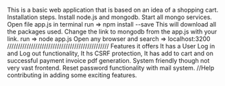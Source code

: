 This is a basic web application that is based on an idea of a shopping cart. Installation steps. Install node.js and mongodb. Start all mongo services. Open file app.js in terminal run => npm install --save This will download all the packages used. Change the link to mongodb from the app.js with your link. run => node app.js Open any browser and search => localhost:3200 /////////////////////////////////////////////// Features it offers It has a User Log in and Log out functionality, It hs CSRF protection, It has add to cart and on successful payment invoice pdf generation. System friendly though not very vast frontend. Reset password functionality with mail system.
//Help contributing in adding some exciting features.
